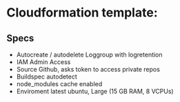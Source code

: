 # Cloudformation template:

## Specs

- Autocreate / autodelete Loggroup with logretention
- IAM Admin Access
- Source Github, asks token to access private repos
- Buildspec autodetect
- node_modules cache enabled
- Enviroment latest ubuntu, Large (15 GB RAM, 8 VCPUs)
